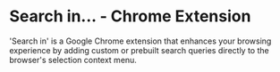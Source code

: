 # Search in... - Chrome Extension

'Search in' is a Google Chrome extension that enhances your browsing experience by adding custom or prebuilt search queries directly to the browser's selection context menu.
